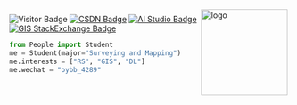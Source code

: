 
<img src="https://github-readme-stats.vercel.app/api?username=geoyee&show_icons=true" alt="logo" height="155" align="right" style="margin: 5px; margin-bottom:20px;" />

![Visitor Badge](https://visitor-badge.laobi.icu/badge?page_id=geoyee.geoyee&left_color=red&right_color=green&left_text=Hello%20Visitors)
[![CSDN Badge](https://img.shields.io/badge/CSDN-欧阳罢笔-orange)](https://blog.csdn.net/qq_39798423)
[![AI Studio Badge](https://img.shields.io/badge/AI%20Studio-geoyee-blue)](https://aistudio.baidu.com/aistudio/personalcenter/thirdview/1945)
[![GIS StackExchange Badge](https://img.shields.io/badge/GIS%20StackExchange-geoyee-yellow)](https://gis.stackexchange.com/users/197065/geoyee)
``` python
from People import Student
me = Student(major="Surveying and Mapping")
me.interests = ["RS", "GIS", "DL"]
me.wechat = "oybb_4289"
```

<!--
**geoyee/geoyee** is a ✨ _special_ ✨ repository because its `README.md` (this file) appears on your GitHub profile.

Here are some ideas to get you started:

- 🔭 I’m currently working on ...
- 🌱 I’m currently learning ...
- 👯 I’m looking to collaborate on ...
- 🤔 I’m looking for help with ...
- 💬 Ask me about ...
- 📫 How to reach me: ...
- 😄 Pronouns: ...
- ⚡ Fun fact: ...
-->

<!--
![Top Langs](https://github-readme-stats.vercel.app/api/top-langs/?username=geoyee&theme=vue)
-->
